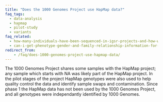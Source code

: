 ```yaml
---
title: "Does the 1000 Genomes Project use HapMap data?"
faq_tags:
  - data-analysis
  - hapmap
  - pilot-study
  - variants
faq_related:
  - how-many-individuals-have-been-sequenced-in-igsr-projects-and-how-were-they-selected
  - can-i-get-phenotype-gender-and-family-relationship-information-for-the-individuals
redirect_from:
    - /faq/does-1000-genomes-project-use-hapmap-data/
---
```


The 1000 Genomes Project shares some samples with the HapMap project; any sample which starts with NA was likely part of the HapMap project. In the pilot stages of the project HapMap genotypes were also used to help quality control the data and identify sample swaps and contamination. Since phase 1 the HapMap data has not been used by the 1000 Genomes Project, and all genotypes were independantly identified by 1000 Genomes.
